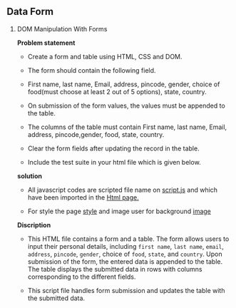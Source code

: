 ## Data Form

 1. DOM Manipulation With Forms
 
    **Problem statement** 
      
       * Create a form and table using HTML, CSS and DOM.
  
       * The form should contain the following field.
        
       * First name, last name, Email, address, pincode, gender, choice of food(must choose at least 2 out of 5 options), state, country.
        
       * On submission of the form values, the values must be appended to the table.
        
       * The columns of the table must contain First name, last name, Email, address, pincode,gender, food, state, country.
      
       * Clear the form fields after updating the record in the table.
        
       * Include the test suite in your html file which is given below.


    **solution**
       * All javascript codes are scripted file name on [script.js](./js/script.js) and which have been imported in the [Html page.](./index.html)
        
       * For style the page [style](./css/style.css) and image user for background [image](./image.jpg)

    
  
    **Discription**

       *  This HTML file contains a form and a table. The form allows users to input their personal details, including `first name`, `last name`, `email`, `address`, `pincode`, `gender`, choice of `food`, `state`, and `country`. Upon submission of the form, the entered data is appended to the table. The table displays the submitted data in rows with columns corresponding to the different fields.

  
       * This script file handles form submission and updates the table with the submitted data.

    